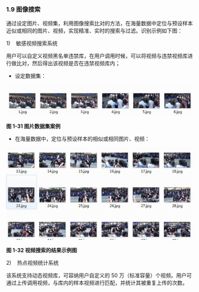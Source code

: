 ###  1.9 图像搜索

通过设定图片、视频集，利用图像搜索比对的方法，在海量数据中定位与预设样本近似或相同的图片、视频，实现精准、实时的搜索与过滤。识别示例如下图：

1)    敏感视频搜索系统

用户可以自定义视频黑名单违禁库，在用户调用时候，可以将视频与违禁视频库进行做比对，然后得出该视频是否在违禁视频库内；

*  设定数据集：

![img](../../../assets/img/business/clip_image067.png)

**图 1-31 图片数据集案例**

*  在海量数据中，定位与预设样本的相似或相同图片、视频：

![img](../../../assets/img/business/clip_image069.png)

**图 1-32 视频搜索的结果示例图**

2)    热点视频统计系统

该系统支持动态视频库，可容纳用户自定义的 50 万（标准容量）个视频。用户可通过上传调用视频，与库内的样本视频进行匹配，并统计其被重复上传的次数。